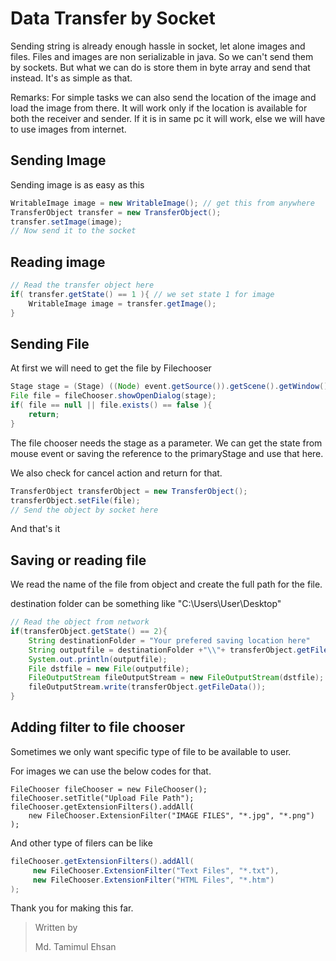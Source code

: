 # Data Transfer by Socket

Sending string is already enough hassle in socket, let alone images and files. Files and images are non serializable in java. So we can't send them by sockets. But what we can do is store them in byte array and send that instead. It's as simple as that.

Remarks: For simple tasks we can also send the location of the image and load the image from there. It will work only if the location is available for both the receiver and sender. If it is in same pc it will work, else we will have to use images from internet. 

## Sending Image

Sending image is as easy as this

```java
WritableImage image = new WritableImage(); // get this from anywhere
TransferObject transfer = new TransferObject();
transfer.setImage(image);	
// Now send it to the socket
```

## Reading image

```java
// Read the transfer object here
if( transfer.getState() == 1 ){ // we set state 1 for image
	WritableImage image = transfer.getImage();
}
```

## Sending File

At first we will need to get the file by Filechooser

```java
Stage stage = (Stage) ((Node) event.getSource()).getScene().getWindow();
File file = fileChooser.showOpenDialog(stage);
if( file == null || file.exists() == false ){
	return;
}
```

The file chooser needs the stage as a parameter. We can get the state from mouse event or saving the reference to the primaryStage and use that here.

We also check for cancel action and return for that.

```java
TransferObject transferObject = new TransferObject();
transferObject.setFile(file);
// Send the object by socket here
```

And that's it

## Saving or reading file

We read the name of the file from object and create the full path for the file. 

destination folder can be something like "C:\\Users\User\Desktop"

```java
// Read the object from network
if(transferObject.getState() == 2){
	String destinationFolder = "Your prefered saving location here"
    String outputfile = destinationFolder +"\\"+ transferObject.getFilename();
    System.out.println(outputfile);
    File dstfile = new File(outputfile);
    FileOutputStream fileOutputStream = new FileOutputStream(dstfile);
    fileOutputStream.write(transferObject.getFileData());
}
```

## Adding filter to file chooser

Sometimes we only want specific type of file to be available to user.

For images we can use the below codes for that.

```
FileChooser fileChooser = new FileChooser();
fileChooser.setTitle("Upload File Path");
fileChooser.getExtensionFilters().addAll(
	new FileChooser.ExtensionFilter("IMAGE FILES", "*.jpg", "*.png")
);
```

And other type of filers can be like

``` java
fileChooser.getExtensionFilters().addAll(
     new FileChooser.ExtensionFilter("Text Files", "*.txt"),
     new FileChooser.ExtensionFilter("HTML Files", "*.htm")
);
```



Thank you for making this far.

> Written by
>
> Md. Tamimul Ehsan